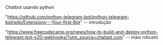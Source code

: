 Chatbot usando python

"https://github.com/python-telegram-bot/python-telegram-bot/wiki/Extensions---Your-first-Bot" -- introdução

"https://www.freecodecamp.org/news/how-to-build-and-deploy-python-telegram-bot-v20-webhooks/?utm_source=chatgpt.com" -- mais robusto

